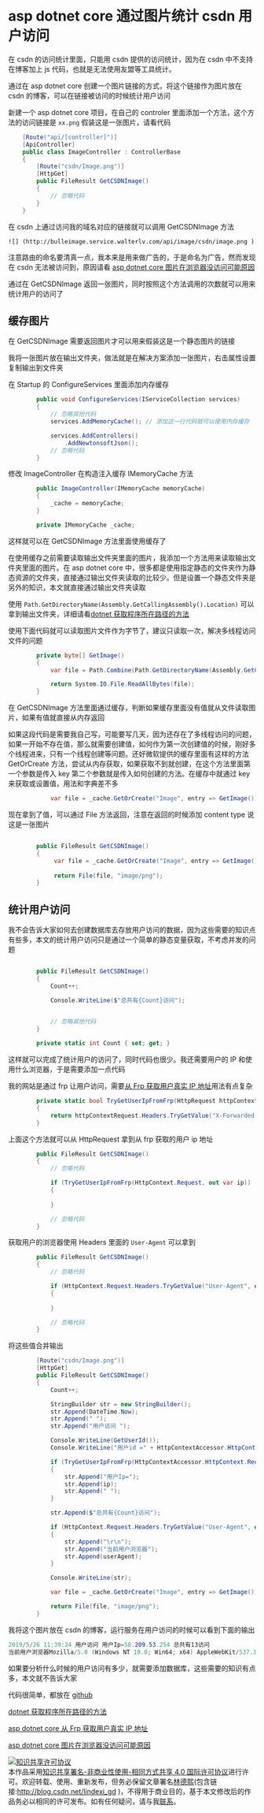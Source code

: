 # asp dotnet core 通过图片统计 csdn 用户访问

在 csdn 的访问统计里面，只能用 csdn 提供的访问统计，因为在 csdn 中不支持在博客加上 js 代码，也就是无法使用友盟等工具统计。

通过在 asp dotnet core 创建一个图片链接的方式，将这个链接作为图片放在 csdn 的博客，可以在链接被访问的时候统计用户访问

<!--more-->
<!-- CreateTime:2019/11/29 8:26:58 -->


新建一个 asp dotnet core 项目，在自己的 controler 里面添加一个方法，这个方法的访问链接是 `xx.png` 假装这是一张图片，请看代码

```csharp
    [Route("api/[controller]")]
    [ApiController]
    public class ImageController : ControllerBase
    {
    	[Route("csdn/Image.png")]
        [HttpGet]
        public FileResult GetCSDNImage()
        {
        	// 忽略代码
        }
    }
```

在 csdn 上通过访问我的域名对应的链接就可以调用 GetCSDNImage 方法

```
![] (http://bulleimage.service.walterlv.com/api/image/csdn/image.png )
```

注意路由的命名要清真一点，我本来是用来做广告的，于是命名为广告，然而发现在 csdn 无法被访问到，原因请看 [asp dotnet core 图片在浏览器没访问可能原因](https://blog.lindexi.com/post/asp-dotnet-core-%E5%9B%BE%E7%89%87%E5%9C%A8%E6%B5%8F%E8%A7%88%E5%99%A8%E6%B2%A1%E8%AE%BF%E9%97%AE%E5%8F%AF%E8%83%BD%E5%8E%9F%E5%9B%A0.html )

通过在 GetCSDNImage 返回一张图片，同时按照这个方法调用的次数就可以用来统计用户的访问了

## 缓存图片

在 GetCSDNImage 需要返回图片才可以用来假装这是一个静态图片的链接

我将一张图片放在输出文件夹，做法就是在解决方案添加一张图片，右击属性设置复制输出到文件夹

在 Startup 的 ConfigureServices 里面添加内存缓存

```csharp
        public void ConfigureServices(IServiceCollection services)
        {
        	// 忽略其他代码
            services.AddMemoryCache(); // 添加这一行代码就可以使用内存缓存

            services.AddControllers()
                .AddNewtonsoftJson();
            // 忽略代码
        }

```

修改 ImageController 在构造注入缓存 IMemoryCache 方法

```csharp
        public ImageController(IMemoryCache memoryCache)
        {
            _cache = memoryCache;
        }

        private IMemoryCache _cache;
```

这样就可以在 GetCSDNImage 方法里面使用缓存了

在使用缓存之前需要读取输出文件夹里面的图片，我添加一个方法用来读取输出文件夹里面的图片。在 asp dotnet core 中，很多都是使用指定静态的文件夹作为静态资源的文件夹，直接通过输出文件夹读取的比较少。但是设置一个静态文件夹是另外的知识，本文就直接通过输出文件夹读取

使用 `Path.GetDirectoryName(Assembly.GetCallingAssembly().Location)` 可以拿到输出文件夹，详细请看[dotnet 获取程序所在路径的方法](https://blog.lindexi.com/post/dotnet-%E8%8E%B7%E5%8F%96%E7%A8%8B%E5%BA%8F%E6%89%80%E5%9C%A8%E8%B7%AF%E5%BE%84%E7%9A%84%E6%96%B9%E6%B3%95.html )

使用下面代码就可以读取图片文件作为字节了，建议只读取一次，解决多线程访问文件的问题

```csharp
        private byte[] GetImage()
        {
            var file = Path.Combine(Path.GetDirectoryName(Assembly.GetCallingAssembly().Location), "Image.png");

            return System.IO.File.ReadAllBytes(file);
        }
```

在 GetCSDNImage 方法里面通过缓存，判断如果缓存里面没有值就从文件读取图片，如果有值就直接从内存返回

如果这段代码是需要我自己写，可能要写几天，因为还存在了多线程访问的问题，如果一开始不存在值，那么就需要创建值，如何作为第一次创建值的时候，刚好多个线程进来，只有一个线程创建等问题。还好微软提供的缓存里面有这样的方法 GetOrCreate 方法，尝试从内存获取，如果获取不到就创建，在这个方法里面第一个参数是传入 key 第二个参数就是传入如何创建的方法。在缓存中就通过 key 来获取或设置值，用法和字典差不多

```csharp
            var file = _cache.GetOrCreate("Image", entry => GetImage());

```

现在拿到了值，可以通过 File 方法返回，注意在返回的时候添加 content type 说这是一张图片

```csharp

        public FileResult GetCSDNImage()
        {     
             var file = _cache.GetOrCreate("Image", entry => GetImage());
      
             return File(file, "image/png");
        }
```

## 统计用户访问

我不会告诉大家如何去创建数据库去存放用户访问的数据，因为这些需要的知识点有些多，本文的统计用户访问只是通过一个简单的静态变量获取，不考虑并发的问题

```csharp

        public FileResult GetCSDNImage()
        {     
        	Count++;

        	Console.WriteLine($"总共有{Count}访问");

             
            // 忽略其他代码
        }

        private static int Count { set; get; }

```

这样就可以完成了统计用户的访问了，同时代码也很少。我还需要用户的 IP 和使用什么浏览器，于是需要添加一点代码

我的网站是通过 frp 让用户访问，需要[从 Frp 获取用户真实 IP 地址](https://blog.lindexi.com/post/asp-dotnet-core-%E4%BB%8E-Frp-%E8%8E%B7%E5%8F%96%E7%94%A8%E6%88%B7%E7%9C%9F%E5%AE%9E-IP-%E5%9C%B0%E5%9D%80.html )用法有点复杂

```csharp
        private static bool TryGetUserIpFromFrp(HttpRequest httpContextRequest, out StringValues ip)
        {
            return httpContextRequest.Headers.TryGetValue("X-Forwarded-For", out ip);
        }
```

上面这个方法就可以从 HttpRequest 拿到从 frp 获取的用户 ip 地址

```csharp
        public FileResult GetCSDNImage()
        {
        	// 忽略代码

            if (TryGetUserIpFromFrp(HttpContext.Request, out var ip))
            {
               
            }

        	// 忽略代码
        }

```

获取用户的浏览器使用 Headers 里面的 `User-Agent` 可以拿到

```csharp
        public FileResult GetCSDNImage()
        {
        	// 忽略代码

            if (HttpContext.Request.Headers.TryGetValue("User-Agent", out var userAgent))
            {
               
            }

        	// 忽略代码
        }
```

将这些值合并输出

```csharp
        [Route("csdn/Image.png")]
        [HttpGet]
        public FileResult GetCSDNImage()
        {
            Count++;

            StringBuilder str = new StringBuilder();
            str.Append(DateTime.Now);
            str.Append(" ");
            str.Append("用户访问 ");

            Console.WriteLine(GetUserId());
            Console.WriteLine("用户id =" + HttpContextAccessor.HttpContext.Request.HttpContext.Session.Id);

            if (TryGetUserIpFromFrp(HttpContextAccessor.HttpContext.Request, out var ip))
            {
                str.Append("用户Ip=");
                str.Append(ip);
                str.Append(" ");
            }

            str.Append($"总共有{Count}访问");

            if (HttpContext.Request.Headers.TryGetValue("User-Agent", out var userAgent))
            {
                str.Append("\r\n");
                str.Append("当前用户浏览器");
                str.Append(userAgent);
            }

            Console.WriteLine(str);

            var file = _cache.GetOrCreate("Image", entry => GetImage());

            return File(file, "image/png");
        }
```

我将这个图片放在 csdn 的博客，运行服务在用户访问的时候可以看到下面的输出

```csharp
2019/5/26 11:39:24 用户访问 用户Ip=58.209.53.254 总共有13访问
当前用户浏览器Mozilla/5.0 (Windows NT 10.0; Win64; x64) AppleWebKit/537.36 (KHTML, like Gecko) Chrome/74.0.3729.157 Safari/537.36
```

如果要分析什么时候的用户访问有多少，就需要添加数据库，这些需要的知识有点多，本文就不告诉大家

代码很简单，都放在 [github](https://github.com/lindexi/lindexi_gd/tree/aec484bd2aa169ed31ef4a90dd462e72c2e32064/FayawlerjiraywereNiharjeechel )

[dotnet 获取程序所在路径的方法](https://blog.lindexi.com/post/dotnet-%E8%8E%B7%E5%8F%96%E7%A8%8B%E5%BA%8F%E6%89%80%E5%9C%A8%E8%B7%AF%E5%BE%84%E7%9A%84%E6%96%B9%E6%B3%95.html )

[asp dotnet core 从 Frp 获取用户真实 IP 地址](https://blog.lindexi.com/post/asp-dotnet-core-%E4%BB%8E-Frp-%E8%8E%B7%E5%8F%96%E7%94%A8%E6%88%B7%E7%9C%9F%E5%AE%9E-IP-%E5%9C%B0%E5%9D%80.html )

[asp dotnet core 图片在浏览器没访问可能原因](https://blog.lindexi.com/post/asp-dotnet-core-%E5%9B%BE%E7%89%87%E5%9C%A8%E6%B5%8F%E8%A7%88%E5%99%A8%E6%B2%A1%E8%AE%BF%E9%97%AE%E5%8F%AF%E8%83%BD%E5%8E%9F%E5%9B%A0.html )

<a rel="license" href="http://creativecommons.org/licenses/by-nc-sa/4.0/"><img alt="知识共享许可协议" style="border-width:0" src="https://i.creativecommons.org/l/by-nc-sa/4.0/88x31.png" /></a><br />本作品采用<a rel="license" href="http://creativecommons.org/licenses/by-nc-sa/4.0/">知识共享署名-非商业性使用-相同方式共享 4.0 国际许可协议</a>进行许可。欢迎转载、使用、重新发布，但务必保留文章署名[林德熙](http://blog.csdn.net/lindexi_gd)(包含链接:http://blog.csdn.net/lindexi_gd )，不得用于商业目的，基于本文修改后的作品务必以相同的许可发布。如有任何疑问，请与我[联系](mailto:lindexi_gd@163.com)。
